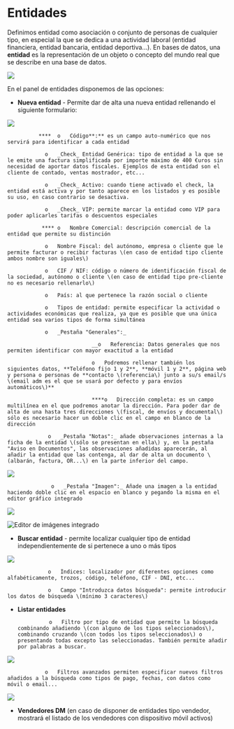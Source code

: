 # Entidades

Definimos entidad como asociación o conjunto de personas de cualquier tipo, en especial la que se dedica a una actividad laboral \(entidad financiera, entidad bancaria, entidad deportiva...\). En bases de datos, una **entidad** es la representación de un objeto o concepto del mundo real que se describe en una base de datos.

![](../../.gitbook/assets/image%20%28491%29.png)

En el panel de entidades disponemos de las opciones:

* **Nueva entidad** - Permite dar de alta una nueva entidad rellenando el siguiente formulario:

![](../../.gitbook/assets/image%20%28161%29.png)

              ****  o   Código**:** es un campo auto-numérico que nos servirá para identificar a cada entidad

                o   _Check_ Entidad Genérica: tipo de entidad a la que se le emite una factura simplificada por importe máximo de 400 €uros sin necesidad de aportar datos fiscales. Ejemplos de esta entidad son el cliente de contado, ventas mostrador, etc...

                o   _Check_ Activo: cuando tiene activado el check, la entidad está activa y por tanto aparece en los listados y es posible su uso, en caso contrario se desactiva.

                o   _Check_ VIP: permite marcar la entidad como VIP para poder aplicarles tarifas o descuentos especiales

               **** o   Nombre Comercial: descripción comercial de la entidad que permite su distinción

                o   Nombre Fiscal: del autónomo, empresa o cliente que le permite facturar o recibir facturas \(en caso de entidad tipo cliente ambos nombre son iguales\)

                o   CIF / NIF: código o número de identificación fiscal de la sociedad, autónomo o cliente \(en caso de entidad tipo pre-cliente no es necesario rellenarlo\)

                o   País: al que pertenece la razón social o cliente

                o   Tipos de entidad: permite especificar la actividad o actividades económicas que realiza, ya que es posible que una única entidad sea varios tipos de forma simultánea 

                o   _Pestaña "Generales":_

                               __o   Referencia: Datos generales que nos permiten identificar con mayor exactitud a la entidad

                               o   Podremos rellenar también los siguientes datos, **Teléfono fijo 1 y 2**, **móvil 1 y 2**, página web y persona o personas de **contacto \(referencia\) junto a su/s email/s \(email adm es el que se usará por defecto y para envíos automáticos\)**

                               ****o   Dirección completa: es un campo multilínea en el que podremos anotar la dirección. Para poder dar de alta de una hasta tres direcciones \(fiscal, de envíos y documental\) sólo es necesario hacer un doble clic en el campo en blanco de la dirección

                 o   _Pestaña "Notas":_ añade observaciones internas a la ficha de la entidad \(sólo se presentan en ella\) y, en la pestaña "Aviso en Documentos", las observaciones añadidas aparecerán, al añadir la entidad que las contenga, al dar de alta un documento \(albarán, factura, OR...\) en la parte inferior del campo.

![](../../.gitbook/assets/image%20%28447%29.png)

                  o   _Pestaña "Imagen":_ Añade una imagen a la entidad haciendo doble clic en el espacio en blanco y pegando la misma en el editor gráfico integrado

![](../../.gitbook/assets/image%20%28428%29.png)

![Editor de im&#xE1;genes integrado](../../.gitbook/assets/image%20%28380%29.png)

* **Buscar entidad** - permite localizar cualquier tipo de entidad independientemente de si pertenece a uno o más tipos

![](../../.gitbook/assets/image%20%28230%29.png)

                 o   Índices: localizador por diferentes opciones como alfabéticamente, trozos, código, teléfono, CIF - DNI, etc...

                 o   Campo "Introduzca datos búsqueda": permite introducir los datos de búsqueda \(mínimo 3 caracteres\)

* **Listar entidades**

                o   Filtro por tipo de entidad que permite la búsqueda combinando añadiendo \(con alguno de los tipos seleccionados\), combinando cruzando \(con todos los tipos seleccionados\) o presentando todas excepto las seleccionadas. También permite añadir por palabras a buscar.

![](../../.gitbook/assets/image%20%28403%29.png)

                o   Filtros avanzados permiten especificar nuevos filtros añadidos a la búsqueda como tipos de pago, fechas, con datos como móvil o email...

![](../../.gitbook/assets/image%20%28200%29.png)

                                    

* **Vendedores DM** \(en caso de disponer de entidades tipo vendedor, mostrará el listado de los vendedores con dispositivo móvil activos\)

